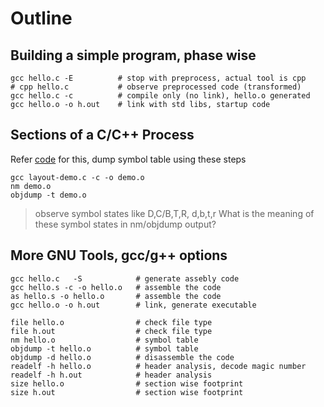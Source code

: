 # Outline

## Building a simple program, phase wise
```
gcc hello.c -E          # stop with preprocess, actual tool is cpp        
# cpp hello.c           # observe preprocessed code (transformed)
gcc hello.c -c          # compile only (no link), hello.o generated
gcc hello.o -o h.out    # link with std libs, startup code
```

## Sections of a C/C++ Process

Refer [code](layout-demo.c) for this, dump symbol table using these steps

```
gcc layout-demo.c -c -o demo.o
nm demo.o
objdump -t demo.o
```
> observe symbol states like D,C/B,T,R, d,b,t,r
> What is the meaning of these symbol states in nm/objdump output?

## More GNU Tools, gcc/g++ options
```
gcc hello.c   -S            # generate assebly code
gcc hello.s -c -o hello.o   # assemble the code
as hello.s -o hello.o       # assemble the code
gcc hello.o -o h.out        # link, generate executable

file hello.o                # check file type
file h.out                  # check file type
nm hello.o                  # symbol table
objdump -t hello.o          # symbol table
objdump -d hello.o          # disassemble the code
readelf -h hello.o          # header analysis, decode magic number
readelf -h h.out            # header analysis
size hello.o                # section wise footprint    
size h.out                  # section wise footprint
```


